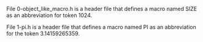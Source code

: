 File 0-object_like_macro.h is a header file that defines a macro named SIZE as an abbreviation for token 1024.

File 1-pi.h is a header file that defines a macro named PI as an abbreviation for the token 3.14159265359.


